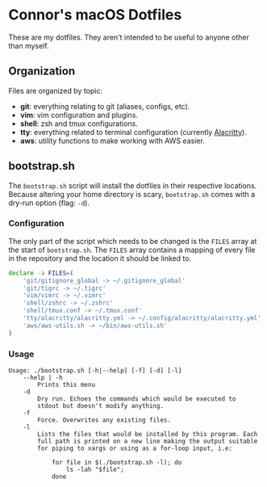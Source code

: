 # Connor's macOS Dotfiles

These are my dotfiles. They aren't intended to be useful to anyone other than
myself.

## Organization

Files are organized by topic:

- **git**: everything relating to git (aliases, configs, etc).
- **vim**: vim configuration and plugins.
- **shell**: zsh and tmux configurations.
- **tty**: everything related to terminal configuration (currently
  [Alacritty](https://github.com/jwilm/alacritty)).
- **aws**: utility functions to make working with AWS easier.

## bootstrap.sh

The `bootstrap.sh` script will install the dotfiles in their respective
locations. Because altering your home directory is scary, `bootstrap.sh`
comes with a dry-run option (flag: `-d`).

### Configuration

The only part of the script which needs to be changed is the `FILES` array at
the start of `bootstrap.sh`. The `FILES` array contains a mapping of
every file in the repository and the location it should be linked to.

```sh
declare -a FILES=(
    'git/gitignore_global -> ~/.gitignore_global'
    'git/tigrc -> ~/.tigrc'
    'vim/vimrc -> ~/.vimrc'
    'shell/zshrc -> ~/.zshrc'
    'shell/tmux.conf -> ~/.tmux.conf'
    'tty/alacritty/alacritty.yml -> ~/.config/alacritty/alacritty.yml'
    'aws/aws-utils.sh -> ~/bin/aws-utils.sh'
)
```

### Usage

```
Usage: ./bootstrap.sh [-h|--help] [-f] [-d] [-l]
    --help | -h
        Prints this menu
    -d
        Dry run. Echoes the commands which would be executed to
        stdout but doesn't modify anything.
    -f
        Force. Overwrites any existing files.
    -l
        Lists the files that would be installed by this program. Each
        full path is printed on a new line making the output suitable
        for piping to xargs or using as a for-loop input, i.e:

            for file in $(./bootstrap.sh -l); do
                ls -lah "$file";
            done
```

